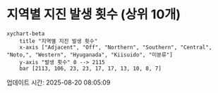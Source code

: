# 지역별 지진 발생 횟수 (상위 10개)

```mermaid
xychart-beta
    title "지역별 지진 발생 횟수"
    x-axis ["Adjacent", "Off", "Northern", "Southern", "Central", "Noto,", "Western", "Hyuganada", "Kiisuido", "미분류"]
    y-axis "발생 횟수" 0 --> 2115
    bar [2113, 106, 23, 23, 17, 17, 13, 10, 8, 7]
```

업데이트 시간: 2025-08-20 08:05:09
